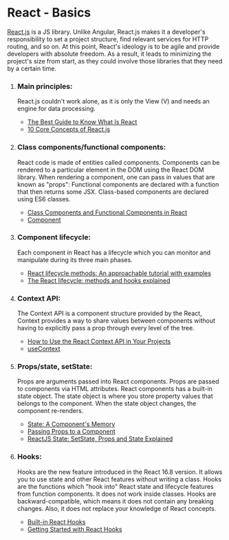 # React - Basics

[React.js](https://react.dev/) is a JS library. Unlike Angular, React.js makes it a developer's responsibility to set a project structure, find relevant services for HTTP routing, and so on. At this point, React's ideology is to be agile and provide developers with absolute freedom. As a result, it leads to minimizing the project's size from start, as they could involve those libraries that they need by a certain time.

1. ### Main principles:

   <p>‍‍React.js couldn't work alone, as it is only the View (V) and needs an engine for data processing.</p>

   - [The Best Guide to Know What Is React](https://www.simplilearn.com/tutorials/reactjs-tutorial/what-is-reactjs)
   - [10 Core Concepts of React.js](https://tanvir3512.medium.com/10-core-concepts-of-react-js-7beb4434373c)

2. ### Class components/functional components:

   <p>‍React code is made of entities called components. Components can be rendered to a particular element in the DOM using the React DOM library. When rendering a component, one can pass in values that are known as "props": Functional components are declared with a function that then returns some JSX. Class-based components are declared using ES6 classes.</p>

   - [Class Components and Functional Components in React](https://www.letsreact.org/class-components-and-functional-components-in-reactjs/)
   - [Component](https://react.dev/reference/react/Component)

3. ### Component lifecycle:

   <p>‍Each component in React has a lifecycle which you can monitor and manipulate during its three main phases.</p>

   - [React lifecycle methods: An approachable tutorial with examples](https://blog.logrocket.com/react-lifecycle-methods-tutorial-examples/)
   - [The React lifecycle: methods and hooks explained](https://retool.com/blog/the-react-lifecycle-methods-and-hooks-explained/)

4. ### Context API:

   <p>‍‍The Context API is a component structure provided by the React, Context provides a way to share values between components without having to explicitly pass a prop through every level of the tree.</p>

   - [How to Use the React Context API in Your Projects](https://www.freecodecamp.org/news/context-api-in-react/)
   - [useContext](https://react.dev/reference/react/useContext)

5. ### Props/state, setState:

   <p>Props are arguments passed into React components. Props are passed to components via HTML attributes. React components has a built-in state object. The state object is where you store property values that belongs to the component. When the state object changes, the component re-renders.</p>

   - [State: A Component's Memory](https://react.dev/learn/state-a-components-memory)
   - [Passing Props to a Component](https://react.dev/learn/passing-props-to-a-component)
   - [ReactJS State: SetState, Props and State Explained](https://www.simplilearn.com/tutorials/reactjs-tutorial/reactjs-state)

6. ### Hooks:

   <p>‍Hooks are the new feature introduced in the React 16.8 version. It allows you to use state and other React features without writing a class. Hooks are the functions which "hook into" React state and lifecycle features from function components. It does not work inside classes. Hooks are backward-compatible, which means it does not contain any breaking changes. Also, it does not replace your knowledge of React concepts.</p>

   - [Built-in React Hooks](https://react.dev/reference/react)
   - [Getting Started with React Hooks](https://medium.com/@ismailvohra/getting-started-with-react-hooks-d8a2457b789)

